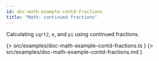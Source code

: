 ```yaml
---
id: doc-math-example-contd-fractions
title: "Math: continued fractions"
---
```


Calculating `sqrt2`, `e`, and `pi` using continued fractions.

{> src/examples/doc-math-example-contd-fractions.ts }
{> src/examples/doc-math-example-contd-fractions.md }
